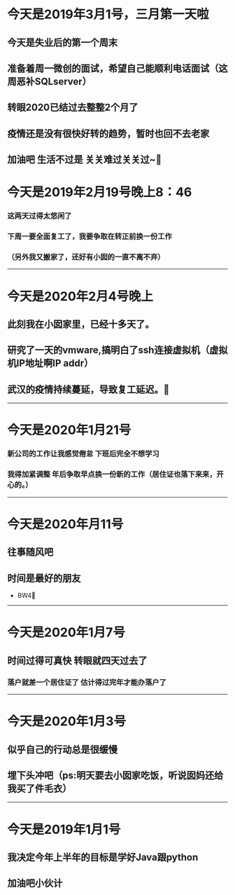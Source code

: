 # 今天是2019年3月1号，三月第一天啦
## 今天是失业后的第一个周末
## 准备着周一微创的面试，希望自己能顺利电话面试（这周恶补SQLserver）
## 转眼2020已结过去整整2个月了
## 疫情还是没有很快好转的趋势，暂时也回不去老家
## 加油吧 生活不过是 关关难过关关过~🤞


# 今天是2019年2月19号晚上8：46
### 这两天过得太悠闲了
### 下周一要全面复工了，我要争取在转正前换一份工作
### （另外我又搬家了，还好有小囡的一直不离不弃）
---
# 今天是2020年2月4号晚上
## 此刻我在小囡家里，已经十多天了。
## 研究了一天的vmware,搞明白了ssh连接虚拟机（虚拟机IP地址啊IP addr）
## 武汉的疫情持续蔓延，导致复工延迟。🙏
---
# 今天是2020年1月21号
### 新公司的工作让我感觉倦怠 下班后完全不想学习
### 我得加紧调整  年后争取早点换一份新的工作（居住证也落下来来，开心的。）
----
# 今天是2020年月11号
## 往事随风吧
## 时间是最好的朋友
* BW4🐼
---
# 今天是2020年1月7号
## 时间过得可真快 转眼就四天过去了
### 落户就差一个居住证了 估计得过完年才能办落户了
---
# 今天是2020年1月3号
## 似乎自己的行动总是很缓慢
## 埋下头冲吧（ps:明天要去小囡家吃饭，听说囡妈还给我买了件毛衣）
---
# 今天是2019年1月1号
## 我决定今年上半年的目标是学好Java跟python
## 加油吧小伙计
